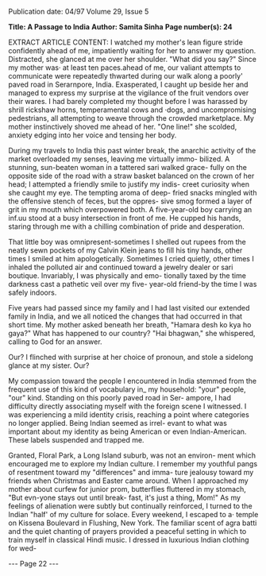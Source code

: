 Publication date: 04/97
Volume 29, Issue 5

**Title: A Passage to India**
**Author: Samita Sinha**
**Page number(s): 24**

EXTRACT ARTICLE CONTENT:
I watched my mother's lean figure stride confidently ahead of me, 
impatiently waiting for her to answer my question. Distracted, she 
glanced at me over her shoulder. "What did you say?" Since my 
mother was· at least ten paces.ahead of me, our valiant attempts to 
communicate were repeatedly thwarted during our walk along a poorly' 
paved road in Serarnpore, India. Exasperated, I caught up beside her 
and managed to express my surprise at the vigilance of the fruit vendors 
over their wares. I had barely completed my thought before I was 
harassed by shrill rickshaw horns, temperamental cows and ·dogs, and 
uncompromising pedestrians, all attempting to weave through the 
crowded marketplace. My mother instinctively shoved me ahead of her. 
"One line!" she scolded, anxiety edging into her voice and tensing her 
body. 


During my travels to India this past winter break, the anarchic 
activity of the market overloaded my senses, leaving me virtually immo-
bilized. A stunning, sun-beaten woman in a tattered sari walked grace-
fully on the opposite side of the road with a straw basket balanced on 
the crown of her head; I attempted a friendly smile to justify my indis-
creet curiosity when she caught my eye. The tempting aroma of deep-
fried snacks mingled with the offensive stench of feces, but the oppres-
sive smog formed a layer of grit in my mouth which overpowered both. 
A five-year-old boy carrying an inf.uu stood at a busy intersection in 
front of me. He cupped his hands, staring through me with a chilling 
combination of pride and desperation. 


That little boy was omnipresent-sometimes I shelled out rupees 
from the neatly sewn pockets of my Calvin Klein jeans to fill his tiny 
hands, other times I smiled at him apologetically. Sometimes I cried 
quietly, other times I inhaled the polluted air and continued toward a 
jewelry dealer or sari boutique. Invariably, I was physically and emo-
tionally taxed by the time darkness cast a pathetic veil over my five-
year-old friend-by the time I was safely indoors. 


Five years had passed since my family and I had last visited our 
extended family in India, and we all noticed the changes that had 
occurred in that short time. My mother asked beneath her breath, 
"Hamara desh ko kya ho gaya?" What has happened to our country? 
"Hai bhagwan," she whispered, calling to God for an answer. 


Our? I flinched with surprise at her choice of pronoun, and stole a 
sidelong glance at my sister. Our? 


My compassion toward the people I encountered in India stemmed 
from the frequent use of this kind of vocabulary in_ my household: 
"your" people, "our" kind. Standing on this poorly paved road in Ser-
ampore, I had difficulty directly associating myself with the foreign 
scene I witnessed. I was experiencing a mild identity crisis, reaching a 
point where categories no longer applied. Being Indian seemed as irrel-
evant to what was important about my identity as being American or 
even Indian-American. These labels suspended and trapped me. 


Granted, Floral Park, a Long Island suburb, was not an environ-
ment which encouraged me to explore my Indian culture. I remember 
my youthful pangs of resentment toward my "differences" and imma-
ture jealousy toward my friends when Christmas and Easter came 
around. When I approached my mother about curfew for junior prom, 
butterflies fluttered in my stomach, "But evn-yone stays out until break-
fast, it's just a thing, Mom!" As my feelings of alienation were subtly but 
continually reinforced, I turned to the Indian "half' of my culture for 
solace. Every weekend, I escaped to a· temple on Kissena Boulevard in 
Flushing, New York. The familiar scent of agra batti and the quiet 
chanting of prayers provided a peaceful setting in which to train myself 
in classical Hindi music. I dressed in luxurious Indian clothing for wed-


--- Page 22 ---